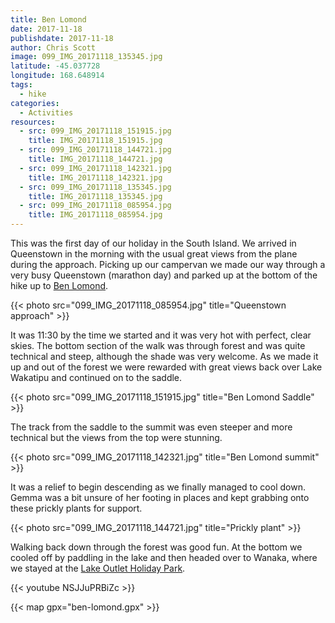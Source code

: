 ```yaml
---
title: Ben Lomond
date: 2017-11-18
publishdate: 2017-11-18
author: Chris Scott
image: 099_IMG_20171118_135345.jpg
latitude: -45.037728
longitude: 168.648914
tags:
  - hike
categories:
  - Activities
resources:
  - src: 099_IMG_20171118_151915.jpg
    title: IMG_20171118_151915.jpg
  - src: 099_IMG_20171118_144721.jpg
    title: IMG_20171118_144721.jpg
  - src: 099_IMG_20171118_142321.jpg
    title: IMG_20171118_142321.jpg
  - src: 099_IMG_20171118_135345.jpg
    title: IMG_20171118_135345.jpg
  - src: 099_IMG_20171118_085954.jpg
    title: IMG_20171118_085954.jpg
---
```


This was the first day of our holiday in the South Island. We arrived in Queenstown in the morning with the usual great views from the plane during the approach.
Picking up our campervan we made our way through a very busy Queenstown (marathon day) and parked up at the bottom of the hike up to [Ben Lomond](http://www.doc.govt.nz/parks-and-recreation/places-to-go/otago/places/queenstown-area/things-to-do/ben-lomond-track/).

{{< photo src="099_IMG_20171118_085954.jpg" title="Queenstown approach" >}}

It was 11:30 by the time we started and it was very hot with perfect, clear skies.
The bottom section of the walk was through forest and was quite technical and steep, although the shade was very welcome.
As we made it up and out of the forest we were rewarded with great views back over Lake Wakatipu and continued on to the saddle.

{{< photo src="099_IMG_20171118_151915.jpg" title="Ben Lomond Saddle" >}}

The track from the saddle to the summit was even steeper and more technical but the views from the top were stunning.

{{< photo src="099_IMG_20171118_142321.jpg" title="Ben Lomond summit" >}}

It was a relief to begin descending as we finally managed to cool down.
Gemma was a bit unsure of her footing in places and kept grabbing onto these prickly plants for support.

{{< photo src="099_IMG_20171118_144721.jpg" title="Prickly plant" >}}

Walking back down through the forest was good fun. At the bottom we cooled off by paddling in the lake and then headed over to Wanaka, where we stayed at the [Lake Outlet Holiday Park](http://www.lakeoutlet.co.nz/).

{{< youtube NSJJuPRBiZc >}}

{{< map gpx="ben-lomond.gpx" >}}
